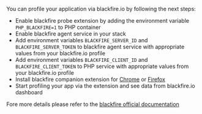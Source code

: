 You can profile your application via blackfire.io by following the next steps:

* Enable blackfire probe extension by adding the environment variable `PHP_BLACKFIRE=1` to PHP container
* Enable blackfire agent service in your stack
* Add environment variables `BLACKFIRE_SERVER_ID` and `BLACKFIRE_SERVER_TOKEN` to blackfire agent service with appropriate values from your blackfire.io profile
* Add environment variables `BLACKFIRE_CLIENT_ID` and `BLACKFIRE_CLIENT_TOKEN` to PHP service with appropriate values from your blackfire.io profile
* Install blackfire companion extension for [Chrome](https://blackfire.io/docs/integrations/chrome) or [Firefox](https://blackfire.io/docs/integrations/firefox)
* Start profiling your app via the extension and see data from blackfire.io dashboard

Fore more details please refer to the [blackfire official documentation](https://blackfire.io/docs/introduction)

